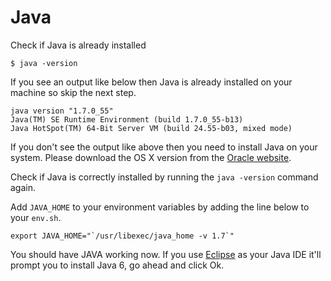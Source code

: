# Java

Check if Java is already installed

    $ java -version

If you see an output like below then Java is already installed on your machine so skip the next step.

    java version "1.7.0_55"
    Java(TM) SE Runtime Environment (build 1.7.0_55-b13)
    Java HotSpot(TM) 64-Bit Server VM (build 24.55-b03, mixed mode)

If you don't see the output like above then you need to install Java on your system. Please download the OS X version from the [Oracle website](http://www.oracle.com/technetwork/java/javase/downloads/jdk7-downloads-1880260.html).

Check if Java is correctly installed by running the `java -version` command again.

Add `JAVA_HOME` to your environment variables by adding the line below to your `env.sh`.

    export JAVA_HOME="`/usr/libexec/java_home -v 1.7`"

You should have JAVA working now. If you use [Eclipse](https://www.eclipse.org/downloads/) as your Java IDE it'll prompt you to install Java 6, go ahead and click Ok.
